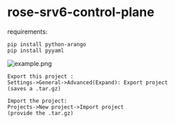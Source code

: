 # rose-srv6-control-plane

requirements:
```
pip install python-arango
pip install pyyaml
```



<!--- example of figure
      always put the link to the img source (e.g. gslide):
      https://docs.google.com/presentation/d/1rV0ViQYk9lYUnJH16zvf5qBDUK4yTWAeHoryo6Fe0jo/edit#slide=id.g7f4100c2bd_6_0 
      export the slide as .png, and upload in docs/images with the same name --->
![example.png](<./docs/images/example.png>)

```text
Export this project :
Settings->General->Advanced(Expand): Export project
(saves a .tar.gz)

Import the project:
Projects->New project->Import project
(provide the .tar.gz)
```


